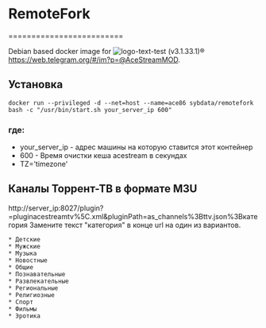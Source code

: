 # RemoteFork
=========================

Debian based docker image for ![logo-text-test](https://user-images.githubusercontent.com/24189833/36645710-3deca456-1a6d-11e8-8bf0-84f078703d8d.png) (v3.1.33.1)&#174; https://web.telegram.org/#/im?p=@AceStreamMOD.

## Установка
```
docker run --privileged -d --net=host --name=ace86 sybdata/remotefork bash -c "/usr/bin/start.sh your_server_ip 600"
```

### где:
   * your_server_ip - адрес машины на которую ставится этот контейнер
   * 600 - Время очистки кеша acestream в секундах
   * TZ='timezone'

## Каналы Торрент-ТВ в формате M3U
http://server_ip:8027/plugin?=pluginacestreamtv%5C.xml&pluginPath=as_channels%3Bttv.json%3Bкатегория Замените текст "категория" в конце url на один из вариантов.

    * Детские
    * Мужские
    * Музыка
    * Новостные
    * Общие
    * Познавательные
    * Развлекательные
    * Региональные
    * Религиозные
    * Спорт
    * Фильмы
    * Эротика
